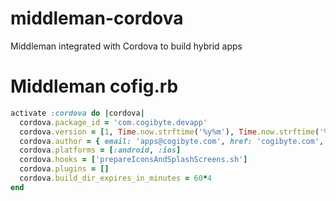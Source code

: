 # middleman-cordova
Middleman integrated with Cordova to build hybrid apps

# Middleman cofig.rb
```ruby
activate :cordova do |cordova|
  cordova.package_id = 'com.cogibyte.devapp'
  cordova.version = [1, Time.now.strftime('%y%m'), Time.now.strftime('%d%H%M')].join('.')
  cordova.author = { email: 'apps@cogibyte.com', href: 'cogibyte.com', name: 'CogiByte' }
  cordova.platforms = [:android, :ios]
  cordova.hooks = ['prepareIconsAndSplashScreens.sh']
  cordova.plugins = []
  cordova.build_dir_expires_in_minutes = 60*4
end
```